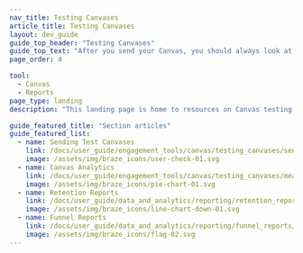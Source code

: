 ```yaml
---
nav_title: Testing Canvases
article_title: Testing Canvases
layout: dev_guide
guide_top_header: "Testing Canvases"
guide_top_text: "After you send your Canvas, you should always look at the results to ensure your Canvas went well and will affect your future messaging positively.<br><br> Here, you'll find resources on Canvas analytics and other reports to help you measure the effectiveness of your messaging for your users."
page_order: 4

tool: 
  - Canvas
  - Reports
page_type: landing
description: "This landing page is home to resources on Canvas testing including articles on sending test Canvases, Canvas analytics, retention reports, and funnel reports."

guide_featured_title: "Section articles"
guide_featured_list:
  - name: Sending Test Canvases
    link: /docs/user_guide/engagement_tools/canvas/testing_canvases/sending_test_canvases/
    image: /assets/img/braze_icons/user-check-01.svg
  - name: Canvas Analytics
    link: /docs/user_guide/engagement_tools/canvas/testing_canvases/measuring_and_testing_with_canvas_analytics/
    image: /assets/img/braze_icons/pie-chart-01.svg
  - name: Retention Reports
    link: /docs/user_guide/data_and_analytics/reporting/retention_reports/
    image: /assets/img/braze_icons/line-chart-down-01.svg
  - name: Funnel Reports
    link: /docs/user_guide/data_and_analytics/reporting/funnel_reports/
    image: /assets/img/braze_icons/flag-02.svg
---
```

